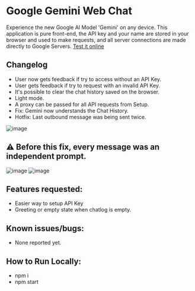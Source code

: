 
# Google Gemini Web Chat

Experience the new Google AI Model 'Gemini' on any device. 
This application is pure front-end, the API key and your name are stored in your browser and used to make requests, and all server connections are made directly to Google Servers.
[Test it online](https://google-gemini-ui.vercel.app/)


## Changelog

- User now gets feedback if try to access without an API Key.
- User gets feedback if try to request with an invalid API Key.
- It's possible to clear the chat history saved on the browser.
- Light mode.
- A proxy can be passed for all API requests from Setup.
- Fix: Gemini now understands the Chat History.
- Hotfix: Last outbound message was being sent twice.

![image](https://github.com/lucaschen360/google-gemini-ui/assets/85136931/b4f15537-6e23-482f-9822-d9d4191dc320)

## ⚠️ Before this fix, every message was an independent prompt.

![image](https://github.com/lucaschen360/google-gemini-ui/assets/85136931/ca32447d-aded-488d-866b-8f5db594e04b)
![image](https://github.com/lucaschen360/google-gemini-ui/assets/85136931/122d3a93-1011-458d-b064-c650213fc209)


## Features requested:
- Easier way to setup API Key
- Greeting or empty state when chatlog is empty.

## Known issues/bugs:
- None reported yet.

## How to Run Locally:
- npm i
- npm start
